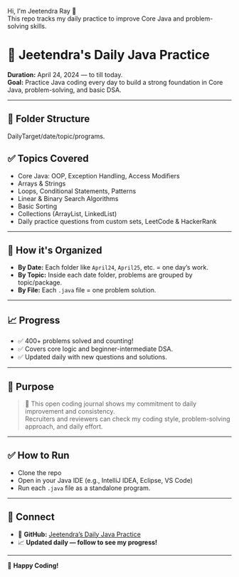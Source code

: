 Hi, I'm Jeetendra Ray 👋  
This repo tracks my daily practice to improve Core Java and problem-solving skills.

# 🚀 Jeetendra's Daily Java Practice

**Duration:** April 24, 2024 — to till today.  
**Goal:** Practice Java coding every day to build a strong foundation in Core Java, problem-solving, and basic DSA.

---

## 📂 Folder Structure

DailyTarget/date/topic/programs.

## ✅ Topics Covered

- Core Java: OOP, Exception Handling, Access Modifiers
- Arrays & Strings
- Loops, Conditional Statements, Patterns
- Linear & Binary Search Algorithms
- Basic Sorting
- Collections (ArrayList, LinkedList)
- Daily practice questions from custom sets, LeetCode & HackerRank

---

## 🎯 How it's Organized

- **By Date:** Each folder like `April24`, `April25`, etc. = one day’s work.
- **By Topic:** Inside each date folder, problems are grouped by topic/package.
- **By File:** Each `.java` file = one problem solution.

---

## 📈 Progress

- ✅ 400+ problems solved and counting!
- ✅ Covers core logic and beginner-intermediate DSA.
- ✅ Updated daily with new questions and solutions.

---

## 📌 Purpose

> 🚀 This open coding journal shows my commitment to daily improvement and consistency.  
> Recruiters and reviewers can check my coding style, problem-solving approach, and daily effort.

---

## ✅ How to Run

- Clone the repo
- Open in your Java IDE (e.g., IntelliJ IDEA, Eclipse, VS Code)
- Run each `.java` file as a standalone program.

---

## 🔗 Connect

- 📂 **GitHub:** [Jeetendra’s Daily Java Practice](https://github.com/Jeetndra-Ray/Jeetendra-Daily-Java-Practice)
- 📈 **Updated daily — follow to see my progress!**

---

💪 **Happy Coding!**

